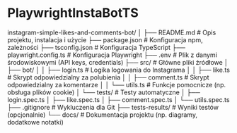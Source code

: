 # PlaywrightInstaBotTS


instagram-simple-likes-and-comments-bot/
│
├── README.md           # Opis projektu, instalacja i użycie
├── package.json        # Konfiguracja npm, zależności
├── tsconfig.json       # Konfiguracja TypeScript
├── playwright.config.ts # Konfiguracja Playwright
├── .env                # Plik z danymi środowiskowymi (API keys, credentials)
├── src/                # Główne pliki źródłowe
│   ├── bot/
│   │   ├── login.ts    # Logika logowania do Instagrama
│   │   ├── like.ts     # Skrypt odpowiedzialny za polubienia
│   │   ├── comment.ts  # Skrypt odpowiedzialny za komentarze
│   │   └── utils.ts    # Funkcje pomocnicze (np. obsługa plików cookie)
│   └── tests/          # Testy automatyczne
│       ├── login.spec.ts
│       ├── like.spec.ts
│       ├── comment.spec.ts
│       └── utils.spec.ts
├── .gitignore          # Wykluczenia dla Git
├── tests-results/      # Wyniki testów (opcjonalnie)
└── docs/               # Dokumentacja projektu (np. diagramy, dodatkowe notatki)
